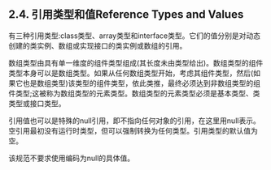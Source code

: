 ## 2.4. 引用类型和值Reference Types and Values
有三种引用类型:class类型、array类型和interface类型。它们的值分别是对动态创建的类实例、数组或实现接口的类实例或数组的引用。

数组类型由具有单一维度的组件类型组成(其长度未由类型给出)。数组类型的组件类型本身可以是数组类型。如果从任何数组类型开始，考虑其组件类型，然后(如果它也是数组类型)该类型的组件类型，依此类推，最终必须达到非数组类型的组件类型;这被称为数组类型的元素类型。数组类型的元素类型必须是基本类型、类类型或接口类型。

引用值也可以是特殊的null引用，即不指向任何对象的引用，在这里用null表示。空引用最初没有运行时类型，但可以强制转换为任何类型。引用类型的默认值为空。

该规范不要求使用编码为null的具体值。